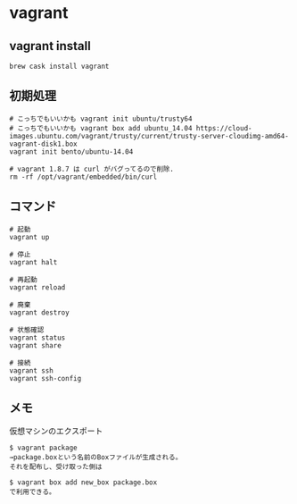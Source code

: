 # vagrant

## vagrant install
```
brew cask install vagrant
```

## 初期処理
```
# こっちでもいいかも vagrant init ubuntu/trusty64
# こっちでもいいかも vagrant box add ubuntu_14.04 https://cloud-images.ubuntu.com/vagrant/trusty/current/trusty-server-cloudimg-amd64-vagrant-disk1.box
vagrant init bento/ubuntu-14.04
```

```
# vagrant 1.8.7 は curl がバグってるので削除.
rm -rf /opt/vagrant/embedded/bin/curl
```

## コマンド
```
# 起動
vagrant up

# 停止
vagrant halt

# 再起動
vagrant reload

# 廃棄
vagrant destroy

# 状態確認
vagrant status
vagrant share

# 接続
vagrant ssh
vagrant ssh-config
```


## メモ

仮想マシンのエクスポート

```
$ vagrant package
→package.boxという名前のBoxファイルが生成される。
それを配布し、受け取った側は

$ vagrant box add new_box package.box
で利用できる。
```

